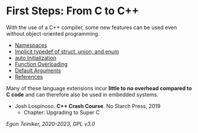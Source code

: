 # First Steps: From C to C++ 

With the use of a C++ compiler, some new features can be used even without object-oriented programming.

* [Namespaces](namespaces/)
* [Implicit typedef of struct, union, and enum](implicit-typedef/)
* [auto Initialization](auto-initialization/)
* [Function Overloading ](function-overloading/)
* [Default Arguments](default-arguments/)
* [References](references/)

Many of these language extensions incur **little to no overhead compared to C code**
and can therefore also be used in embedded systems.


* Josh Lospinoso. **C++ Crash Course**. No Starch Press, 2019 
    * Chapter: Upgrading to Super C 

*Egon Teiniker, 2020-2023, GPL v3.0*
